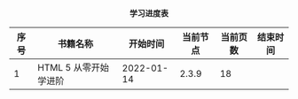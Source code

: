 <center><b>学习进度表</b></center>

| 序号 | 书籍名称              | 开始时间   | 当前节点 | 当前页数 | 结束时间 |
| ---- | --------------------- | ---------- | -------- | -------- | -------- |
| 1    | HTML 5 从零开始学进阶 | 2022-01-14 | 2.3.9    | 18       |          |

